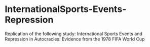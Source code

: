 # InternationalSports-Events-Repression
Replication of the following study: International Sports Events and Repression in Autocracies: Evidence from the 1978 FIFA World Cup
